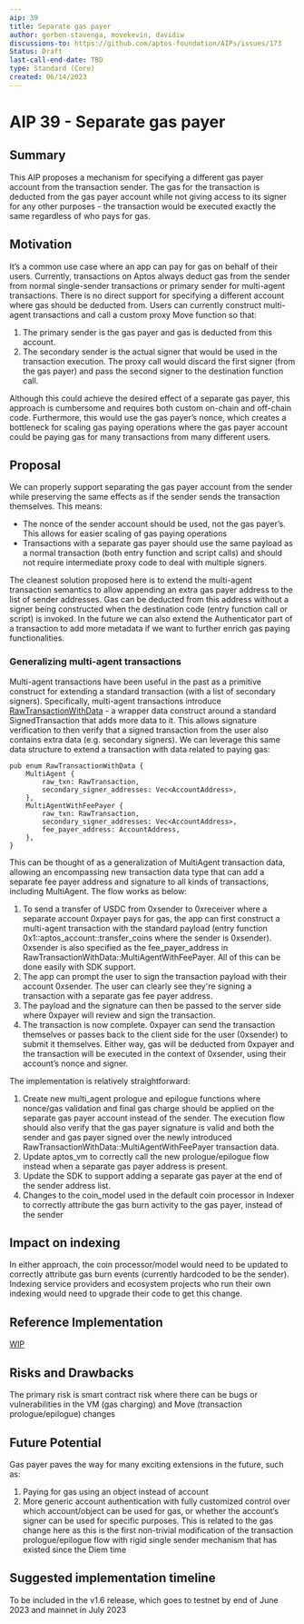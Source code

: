 ```yaml
---
aip: 39
title: Separate gas payer
author: gerben-stavenga, movekevin, davidiw
discussions-to: https://github.com/aptos-foundation/AIPs/issues/173
Status: Draft
last-call-end-date: TBD
type: Standard (Core)
created: 06/14/2023
---
```


# AIP 39 - Separate gas payer
## Summary

This AIP proposes a mechanism for specifying a different gas payer account from the transaction sender. The gas for the transaction is deducted from the gas payer account while not giving access to its signer for any other purposes - the transaction would be executed exactly the same regardless of who pays for gas.

## Motivation

It’s a common use case where an app can pay for gas on behalf of their users. Currently, transactions on Aptos always deduct gas from the sender from normal single-sender transactions or primary sender for multi-agent transactions. There is no direct support for specifying a different account where gas should be deducted from. Users can currently construct multi-agent transactions and call a custom proxy Move function so that:

1. The primary sender is the gas payer and gas is deducted from this account.
2. The secondary sender is the actual signer that would be used in the transaction execution. The proxy call would discard the first signer (from the gas payer) and pass the second signer to the destination function call.

Although this could achieve the desired effect of a separate gas payer, this approach is cumbersome and requires both custom on-chain and off-chain code. Furthermore, this would use the gas payer’s nonce, which creates a bottleneck for scaling gas paying operations where the gas payer account could be paying gas for many transactions from many different users.

## Proposal

We can properly support separating the gas payer account from the sender while preserving the same effects as if the sender sends the transaction themselves. This means:

- The nonce of the sender account should be used, not the gas payer’s. This allows for easier scaling of gas paying operations
- Transactions with a separate gas payer should use the same payload as a normal transaction (both entry function and script calls) and should not require intermediate proxy code to deal with multiple signers.

The cleanest solution proposed here is to extend the multi-agent transaction semantics to allow appending an extra gas payer address to the list of sender addresses. Gas can be deducted from this address without a signer being constructed when the destination code (entry function call or script) is invoked. In the future we can also extend the Authenticator part of a transaction to add more metadata if we want to further enrich gas paying functionalities.

### Generalizing multi-agent transactions

Multi-agent transactions have been useful in the past as a primitive construct for extending a standard transaction (with a list of secondary signers). Specifically, multi-agent transactions introduce [RawTransactionWithData](https://github.com/aptos-labs/aptos-core/blob/main/types/src/transaction/mod.rs#L421) - a wrapper data construct around a standard SignedTransaction that adds more data to it. This allows signature verification to then verify that a signed transaction from the user also contains extra data (e.g. secondary signers). We can leverage this same data structure to extend a transaction with data related to paying gas:

```
pub enum RawTransactionWithData {
    MultiAgent {
        raw_txn: RawTransaction,
        secondary_signer_addresses: Vec<AccountAddress>,
    },
    MultiAgentWithFeePayer {
        raw_txn: RawTransaction,
        secondary_signer_addresses: Vec<AccountAddress>,
        fee_payer_address: AccountAddress,
    },
}
```

This can be thought of as a generalization of MultiAgent transaction data, allowing an encompassing new transaction data type that can add a separate fee payer address and signature to all kinds of transactions, including MultiAgent. The flow works as below:

1. To send a transfer of USDC from 0xsender to 0xreceiver where a separate account 0xpayer pays for gas, the app can first construct a multi-agent transaction with the standard payload (entry function 0x1::aptos_account::transfer_coins where the sender is 0xsender). 0xsender is also specified as the fee_payer_address in RawTransactionWithData::MultiAgentWithFeePayer. All of this can be done easily with SDK support.
2. The app can prompt the user to sign the transaction payload with their account 0xsender. The user can clearly see they're signing a transaction with a separate gas fee payer address.
3. The payload and the signature can then be passed to the server side where 0xpayer will review and sign the transaction.
4. The transaction is now complete. 0xpayer can send the transaction themselves or passes back to the client side for the user (0xsender) to submit it themselves. Either way, gas will be deducted from 0xpayer and the transaction will be executed in the context of 0xsender, using their account’s nonce and signer.

The implementation is relatively straightforward:

1. Create new multi_agent prologue and epilogue functions where nonce/gas validation and final gas charge should be applied on the separate gas payer account instead of the sender. The execution flow should also verify that the gas payer signature is valid and both the sender and gas payer signed over the newly introduced RawTransactionWithData::MultiAgentWithFeePayer transaction data.
2. Update aptos_vm to correctly call the new prologue/epilogue flow instead when a separate gas payer address is present.
3. Update the SDK to support adding a separate gas payer at the end of the sender address list.
4. Changes to the coin_model used in the default coin processor in Indexer to correctly attribute the gas burn activity to the gas payer, instead of the sender

## Impact on indexing

In either approach, the coin processor/model would need to be updated to correctly attribute gas burn events (currently hardcoded to be the sender). Indexing service providers and ecosystem projects who run their own indexing would need to upgrade their code to get this change.

## Reference Implementation

[WIP](https://github.com/aptos-labs/aptos-core/pull/8904)

## Risks and Drawbacks

The primary risk is smart contract risk where there can be bugs or vulnerabilities in the VM (gas charging) and Move (transaction prologue/epilogue) changes

## Future Potential

Gas payer paves the way for many exciting extensions in the future, such as:

1. Paying for gas using an object instead of account
2. More generic account authentication with fully customized control over which account/object can be used for gas, or whether the account’s signer can be used for specific purposes. This is related to the gas change here as this is the first non-trivial modification of the transaction prologue/epilogue flow with rigid single sender mechanism that has existed since the Diem time

## Suggested implementation timeline

To be included in the v1.6 release, which goes to testnet by end of June 2023 and mainnet in July 2023
